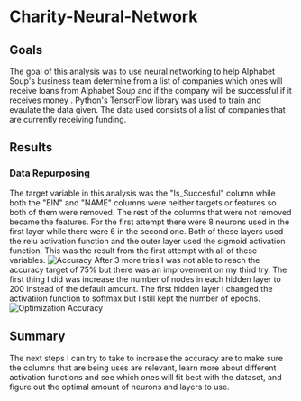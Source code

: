 # Charity-Neural-Network
## Goals
The goal of this analysis was to use neural networking to help Alphabet Soup's business team determine from a list of companies which ones will receive loans from Alphabet Soup and if the company will be successful if it receives money . Python's TensorFlow library was used to train and evaulate the data given. The data used consists of a list of companies that are currently receiving funding.
## Results  
### Data Repurposing
The target variable in this analysis was the "Is_Succesful" column while both the "EIN" and "NAME" columns were neither targets or features so both of them were removed. The rest of the columns that were not removed became the features.
For the first attempt there were 8 neurons used in the first layer while there were 6 in the second one. Both of these layers used the relu activation function and the outer layer used the sigmoid activation function. This was the result from the first attempt with all of these variables.
![Accuracy](https://user-images.githubusercontent.com/98357581/177649241-ac36315a-46f1-4e8d-bc3f-b3d561d54550.png)
After 3 more tries I was not able to reach the accuracy target of 75% but there was an improvement on my third try. The first thing I did was increase the number of nodes in each hidden layer to 200 instead of the default amount. The first hidden layer I changed the activatiion function to softmax but I still kept the number of epochs.
![Optimization Accuracy](https://user-images.githubusercontent.com/98357581/177650808-92a8b4d6-e2c5-4ddf-9e53-0dfa193e8bbf.png)
## Summary
The next steps I can try to take to increase the accuracy are to make sure the columns that are being uses are relevant, learn more about different activation functions and see which ones will fit best with the dataset, and figure out the optimal amount of neurons and layers to use.
